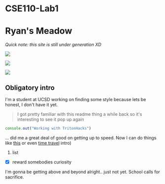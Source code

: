 # CSE110-Lab1
# Ryan's Meadow

*Quick note: this site is still under generation XD*

<img src="pictures/IMG_6212.jpg"></img>

<img src="pictures/IMG_4665.jpg"></img>

<img src="pictures/IMG_4738.jpg"></img>

## Obligatory intro

I'm a student at UCSD working on finding some style because lets be honest, I don't have it yet. 

> I got pretty familiar with this readme thing a while back so it's interesting to see it pop up again

```JavaScript
console.out("Working with TritonHacks")
```

... did me a great deal of good on getting up to speed. Now I can do things like [this](https://youtu.be/dQw4w9WgXcQ) or even [time travel](#obligatory-intro) intro)

1. list
- [x] reward somebodies curiosity

I'm gonna be getting above and beyond alright.. just not yet. School calls for sacrifice.
